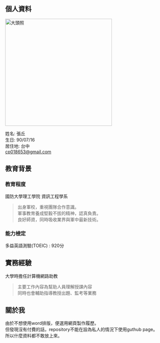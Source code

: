 ## 個人資料

<img src="https://i.imgur.com/epjG0mQ.jpeg"  width="341" heigh="512" alt="大頭照">

姓名: 張丘  
生日: 90/07/16    
居住地: 台中  
cp018653@gmail.com

## 教育背景  

### 教育程度
國防大學理工學院  資訊工程學系
>出身軍校，重視團隊合作意識。  
>軍事教育養成堅毅不拔的精神，認真負責。  
>良好師資，同時吸收業界與軍中最新技術。

### 能力檢定
多益英語測驗(TOEIC)  :  920分

## 實務經驗  
大學時擔任計算機網路助教  
>主要工作內容為幫助人員理解授課內容  
>同時也會輔助指導教授出題、監考等業務  

## 關於我
由於不想使用word排版，便選用網頁製作履歷。  
但發現沒有付費的話，repository不能在設為私人的情況下使用guthub page。  
所以什麼資料都不敢放上來。

